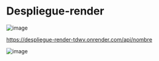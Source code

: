 # Despliegue-render

![image](https://github.com/user-attachments/assets/de08141c-427d-40ed-8aca-d2facda1691f)

https://despliegue-render-tdwv.onrender.com/api/nombre

![image](https://github.com/user-attachments/assets/eace761e-a204-4b78-aa7f-022daa1dfe20)


